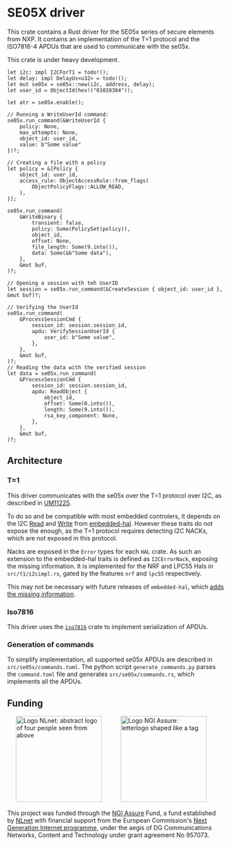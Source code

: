 <!--
Copyright (C) 2023 Nitrokey GmbH
SPDX-License-Identifier: CC0-1.0
-->

SE05X driver
===========

This crate contains a Rust driver for the SE05x series of secure elements from NXP.
It contains an implementation of the T=1 protocol and the ISO7816-4 APDUs that are used to communicate with the se05x.

This crate is under heavy development.

```rust,ignore
let i2c: impl I2CForT1 = todo!();
let delay: impl DelayUs<u32> = todo!();
let mut se05x = se05x::new(i2c, address, delay);
let user_id = ObjectId(hex!("01020304"));

let atr = se05x.enable();

// Running a WriteUserId command:
se05x.run_command(&WriteUserId {
    policy: None,
    max_attempts: None,
    object_id: user_id,
    value: b"Some value"
})?;

// Creating a file with a policy
let policy = &[Policy {
    object_id: user_id,
    access_rule: ObjectAccessRule::from_flags(
        ObjectPolicyFlags::ALLOW_READ,
    ),
}];

se05x.run_command(
    &WriteBinary {
        transient: false,
        policy: Some(PolicySet(policy)),
        object_id,
        offset: None,
        file_length: Some(9.into()),
        data: Some(&b"Some data"),
    },
    &mut buf,
)?;

// Opening a session with teh UserID
let session = se05x.run_command(&CreateSession { object_id: user_id }, &mut buf)?;

// Verifying the UserId
se05x.run_command(
    &ProcessSessionCmd {
        session_id: session.session_id,
        apdu: VerifySessionUserId {
            user_id: b"Some value",
        },
    },
    &mut buf,
)?;
// Reading the data with the verified session
let data = se05x.run_command(
    &ProcessSessionCmd {
        session_id: session.session_id,
        apdu: ReadObject {
            object_id,
            offset: Some(0.into()),
            length: Some(9.into()),
            rsa_key_component: None,
        },
    },
    &mut buf,
)?;
```

Architecture
------------

### T=1

This driver communicates with the se05x over the T=1 protocol over I2C, as described in [UM11225](https://www.nxp.com/webapp/Download?colCode=UM11225).

To do so and be compatible with most embedded controlers, it depends on the I2C [Read](https://docs.rs/embedded-hal/latest/embedded_hal/blocking/i2c/trait.Read.html) and [Write](https://docs.rs/embedded-hal/latest/embedded_hal/blocking/i2c/trait.Write.html) from [embedded-hal](https://docs.rs/embedded-hal/latest/embedded_hal).
However these traits do not expose the enough, as the T=1 protocol requires detecting I2C NACKs, which are not exposed in this protocol.

Nacks are exposed in the `Error` types for each `HAL` crate. As such an extension to the embedded-hal traits is defined as `I2CErrorNack`, exposing the missing information.
It is implemented for the NRF and LPC55 Hals in `src/t1/i2cimpl.rs`, gated by the features `nrf` and `lpc55` respectively.

This may not be necessary with future releases of `embedded-hal`, which [adds the missing information](https://docs.rs/embedded-hal/1.0.0-alpha.11/embedded_hal/i2c/enum.ErrorKind.html).


### Iso7816

This driver uses the [`iso7816`](https://docs.rs/iso7816/latest/iso7816/) crate to implement serialization of APDUs.

### Generation of commands

To simplify implementation, all supported se05x APDUs are described in `src/se05x/commands.toml`.
The python script `generate_commands.py` parses the `command.toml` file and generates `src/se05x/commands.rs`, which implements all the APDUs.

Funding
-------

[<img src="https://nlnet.nl/logo/banner.svg" width="200" alt="Logo NLnet: abstract logo of four people seen from above" hspace="20">](https://nlnet.nl/)
[<img src="https://nlnet.nl/image/logos/NGIAssure_tag.svg" width="200" alt="Logo NGI Assure: letterlogo shaped like a tag" hspace="20">](https://nlnet.nl/assure/)

This project was funded through the [NGI Assure](https://nlnet.nl/assure/) Fund, a fund established by [NLnet](https://nlnet.nl/) with financial support from the European Commission's [Next Generation Internet programme](https://ngi.eu/), under the aegis of DG Communications Networks, Content and Technology under grant agreement No 957073.
